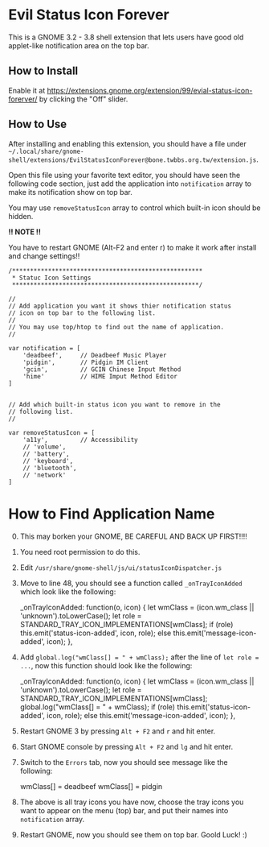 Evil Status Icon Forever
========================

This is a GNOME 3.2 - 3.8 shell extension that lets users have good old applet-like notification area on the top bar.


How to Install
--------------

Enable it at https://extensions.gnome.org/extension/99/evial-status-icon-forerver/ by clicking the "Off" slider.

How to Use
-----------

After installing and enabling this extension, you should have a file under `~/.local/share/gnome-shell/extensions/EvilStatusIconForever@bone.twbbs.org.tw/extension.js`.

Open this file using your favorite text editor, you should have seen the following code section, just add the application into ``notification`` array to make its notification show on top bar.

You may use `removeStatusIcon` array to control which built-in icon should be hidden.

**!! NOTE !!**

You have to restart GNOME (Alt-F2 and enter r) to make it work after install and change settings!!

    /*****************************************************
     * Statuc Icon Settings
     ****************************************************/
    
    //
    // Add application you want it shows thier notification status
    // icon on top bar to the following list.
    //
    // You may use top/htop to find out the name of application.
    //
    
    var notification = [
        'deadbeef',     // Deadbeef Music Player
        'pidgin',       // Pidgin IM Client
        'gcin',         // GCIN Chinese Input Method
        'hime'          // HIME Imput Method Editor
    ]
    
    
    // Add which built-in status icon you want to remove in the
    // following list.
    //
    
    var removeStatusIcon = [
        'a11y',         // Accessibility
        // 'volume',
        // 'battery',
        // 'keyboard',
        // 'bluetooth',
        // 'network'
    ]


How to Find Application Name
=============================

  0. This may borken your GNOME, BE CAREFUL AND BACK UP FIRST!!!!
  1. You need root permission to do this.
  2. Edit `/usr/share/gnome-shell/js/ui/statusIconDispatcher.js`
  3. Move to line 48, you should see a function called `_onTrayIconAdded` which look like the following:

        _onTrayIconAdded: function(o, icon) {
            let wmClass = (icon.wm_class || 'unknown').toLowerCase();
            let role = STANDARD_TRAY_ICON_IMPLEMENTATIONS[wmClass];
            if (role)
                this.emit('status-icon-added', icon, role);
            else
                this.emit('message-icon-added', icon);
        },  

  4. Add `global.log("wmClass[] = " + wmClass);` after the line of `let role = ...`, now this function should look like the following:

        _onTrayIconAdded: function(o, icon) {
            let wmClass = (icon.wm_class || 'unknown').toLowerCase();
            let role = STANDARD_TRAY_ICON_IMPLEMENTATIONS[wmClass];
            global.log("wmClass[] = " + wmClass);
            if (role)
                this.emit('status-icon-added', icon, role);
            else
                this.emit('message-icon-added', icon);
        },  

  5. Restart GNOME 3 by pressing `Alt + F2` and `r` and hit enter.
  6. Start GNOME console by pressing `Alt + F2` and `lg` and hit enter.
  7. Switch to the `Errors` tab, now you should see message like the following:

        wmClass[] = deadbeef
        wmClass[] = pidgin

  8. The above is all tray icons you have now, choose the tray icons you want to appear on the menu (top) bar, and put their names into `notification` array.
  9. Restart GNOME, now you should see them on top bar. Goold Luck! :)

        
